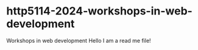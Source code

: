 # http5114-2024-workshops-in-web-development
Workshops in web development
Hello I am a read me file!
